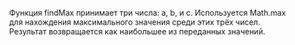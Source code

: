Функция findMax принимает три числа: a, b, и c.
Используется Math.max для нахождения максимального значения среди этих трёх чисел.
Результат возвращается как наибольшее из переданных значений.